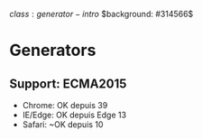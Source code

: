 $class: generator-intro$
$background: #314566$

# Generators

## Support: ECMA2015

 - Chrome: OK depuis 39
 - IE/Edge: OK depuis Edge 13
 - Safari: ~OK depuis 10
